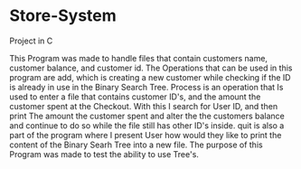# Store-System
Project in C

This Program was made to handle files that contain customers name, customer balance, and customer id. 
The Operations that can be used in this program are add, which is creating a new customer while checking if the ID is already in use in the Binary Search Tree.
Process is an operation that Is used to enter a file that contains customer ID's, and the amount the customer spent at the Checkout. With this I search for User ID,
and then print The amount the customer spent and alter the the customers balance and continue to do so while the file still has other ID's inside.
quit is also a part of the program where I present User how would they like to print the content of the Binary Searh Tree into a new file.
The purpose of this Program was made to test the ability to use Tree's.
